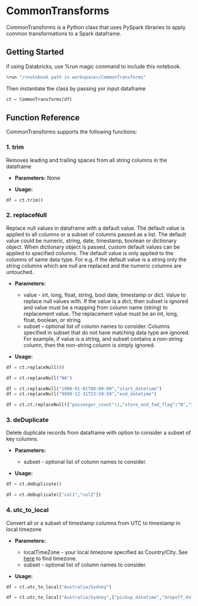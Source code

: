 # CommonTransforms

CommonTransforms is a Python class that uses PySpark libraries to apply common transformations to a Spark dataframe. 

## Getting Started
if using Databricks, use %run magic command to include this notebook.
```python
%run "/<notebook path in workspace>/CommonTransforms"
```
Then instantiate the class by passing yor input dataframe
```python
ct = CommonTransforms(df)
```

## Function Reference
CommonTransforms supports the following functions:

### 1. trim
Removes leading and trailing spaces from all string columns in the dataframe

  * **Parameters:** None  

  * **Usage:**
```python
df = ct.trim()
```
### 2. replaceNull
Replace null values in dataframe with a default value. The default value is applied to all columns or a subset of columns passed as a list. The default value could be numeric, string, date, timestamp, boolean or dictionary object. When dictionary object is passed, custom default values can be applied to specified columns. The default value is only applied to the columns of same data type. For e.g. if the default value is a string only the string columns which are null are replaced and the numeric columns are untouched.

  * **Parameters:**
    * value - int, long, float, string, bool date, timestamp or dict. Value to replace null values with. If the value is a dict, then subset is ignored and value must be a mapping from column name (string) to replacement value. The replacement value must be an int, long, float, boolean, or string.
    * subset – optional list of column names to consider. Columns specified in subset that do not have matching data type are ignored. For example, if value is a string, and subset contains a non-string column, then the non-string column is simply ignored.

  * **Usage:**
```python
df = ct.replaceNull(0)
```
```python
df = ct.replaceNull("NA")
```

```python
df = ct.replaceNull("1900-01-01T00:00:00","start_datetime")
df = ct.replaceNull("9999-12-31T23:59:59","end_datetime")
```

```python
df = ct.ct.replaceNull({"passenger_count":1,"store_and_fwd_flag":"N","tip_amount":0})
```
### 3. deDuplicate
Delete duplicate records from dataframe with option to consider a subset of key columns.

  * **Parameters:**
    * subset - optional list of column names to consider.
    
  * **Usage:**
```python
df = ct.deDuplicate()
```

```python
df = ct.deDuplicate(["col1","col2"])
```
### 4. utc_to_local
Convert all or a subset of timestamp columns from UTC to timestamp in local timezone

  * **Parameters:**
    * localTimeZone - your local timezone specified as Country/City. See [here](https://en.wikipedia.org/wiki/List_of_tz_database_time_zones) to find timezone.
    * subset - optional list of column names to consider.
    
  * **Usage:**
```python
df = ct.utc_to_local("Australia/Sydney")
```
```python
df = ct.utc_to_local("Australia/Sydney",["pickup_datetime","dropoff_datetime"])
```
